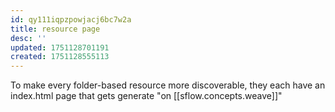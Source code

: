 ```yaml
---
id: qy111iqpzpowjacj6bc7w2a
title: resource page
desc: ''
updated: 1751128701191
created: 1751128555113
---
```


To make every folder-based resource more discoverable, they each have an index.html page that gets generate "on [[sflow.concepts.weave]]"